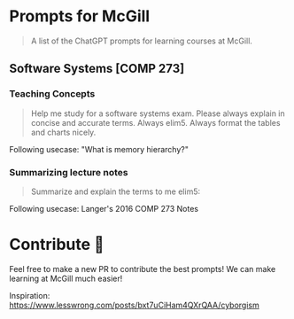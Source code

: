 # Prompts for McGill
> A list of the ChatGPT prompts for learning courses at McGill.


## Software Systems [COMP 273]

### Teaching Concepts
> Help me study for a software systems exam. Please always explain in concise and accurate terms. Always elim5. Always format the tables and charts nicely.

Following usecase: "What is memory hierarchy?"

### Summarizing lecture notes
> Summarize and explain the terms to me elim5:

Following usecase: Langer's 2016 COMP 273 Notes


# Contribute 🤝
Feel free to make a new PR to contribute the best prompts! We can make learning at McGill much easier!

Inspiration: https://www.lesswrong.com/posts/bxt7uCiHam4QXrQAA/cyborgism
